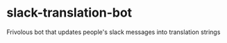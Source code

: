 # slack-translation-bot

Frivolous bot that updates people's slack messages into translation strings
